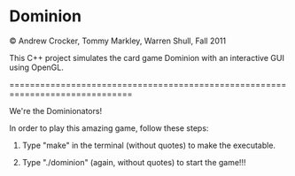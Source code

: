 Dominion
========

© Andrew Crocker, Tommy Markley, Warren Shull, Fall 2011

This C++ project simulates the card game Dominion with an interactive GUI using OpenGL.

==============================================================================

We're the Dominionators!

In order to play this amazing game, follow these steps:

1) Type "make" in the terminal (without quotes) to make the executable.

2) Type "./dominion" (again, without quotes) to start the game!!!
